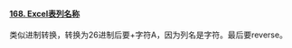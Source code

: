 #### [168. Excel表列名称](https://leetcode.cn/problems/excel-sheet-column-title/)

类似进制转换，转换为26进制后要+字符A，因为列名是字符。最后要reverse。